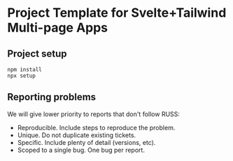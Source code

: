 # Project Template for Svelte+Tailwind Multi-page Apps

## Project setup
```
npm install
npx setup
```

## Reporting problems

We will give lower priority to reports that don't follow RUSS:
  - Reproducible.  Include steps to reproduce the problem.
  - Unique.  Do not duplicate existing tickets.
  - Specific.  Include plenty of detail (versions, etc).
  - Scoped to a single bug.  One bug per report.
